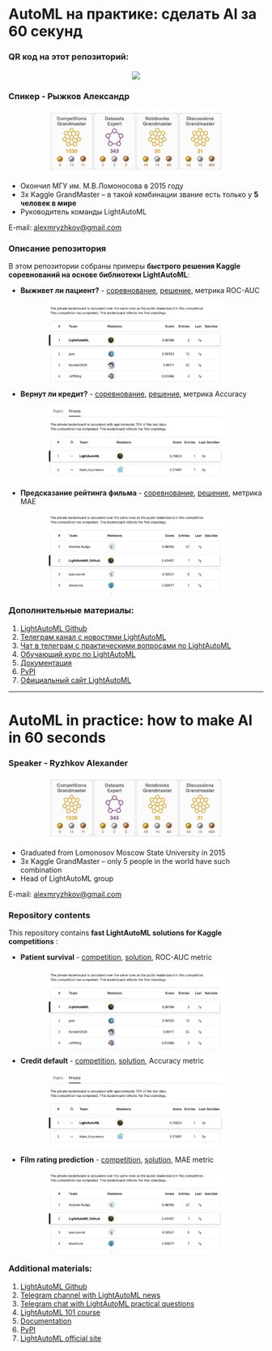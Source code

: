 # AutoML на практике: сделать AI за 60 секунд

### QR код на этот репозиторий:
<p align="center">
   <img align="center" src="http://qrcoder.ru/code/?https%3A%2F%2Fgithub.com%2Fsb-ai-lab%2Fautoml-in-practice&10&0" width="30%" />
</p>

### Спикер - Рыжков Александр
<p align="center">
   <img align="center" src="./images/current_status.png" width="70%" />
</p>

- Окончил МГУ им. М.В.Ломоносова в 2015 году
- 3х Kaggle GrandMaster – в такой комбинации звание есть только у **5 человек в мире** 
- Руководитель команды LightAutoML

E-mail: alexmryzhkov@gmail.com

### Описание репозитория

В этом репозитории собраны примеры **быстрого решения Kaggle соревнований на основе библиотеки LightAutoML**:

- **Выживет ли пациент?** - [соревнование](https://www.kaggle.com/competitions/patient-survival-prediction), [решение](./code/lightautoml-patient-survival.ipynb), метрика ROC-AUC
<p align="center">
   <img align="center" src="./images/patient_survival_prediction_lb.png" width="70%" />
</p>

- **Вернут ли кредит?** - [соревнование](https://www.kaggle.com/competitions/ds-masters-math-retake/overview), [решение](./code/lightautoml-dsmasters.ipynb), метрика Accuracy
<p align="center">
   <img align="center" src="./images/ds_masters_lb.png" width="70%" />
</p>

- **Предсказание рейтинга фильма** - [соревнование](https://www.kaggle.com/competitions/tadmo-faru-pm/overview), [решение](./code/lightautoml-baseline-film-ratings.ipynb), метрика MAE
<p align="center">
   <img align="center" src="./images/film_rating_prediction_lb.png" width="70%" />
</p>

### Дополнительные материалы:
1) [LightAutoML Github](https://github.com/sb-ai-lab/LightAutoML)
2) [Телеграм канал с новостями LightAutoML](https://t.me/lightautoml)
3) [Чат в телеграм с практическими вопросами по LightAutoML](https://t.me/joinchat/sp8P7sdAqaU0YmRi)
4) [Обучающий курс по LightAutoML](https://developers.sber.ru/help/lightautoml)
5) [Документация](https://lightautoml.readthedocs.io/en/latest/)
6) [PyPI](https://pypi.org/project/lightautoml)
7) [Официальный сайт LightAutoML](https://developers.sber.ru/portal/products/lightautoml)

------------
# AutoML in practice: how to make AI in 60 seconds

### Speaker - Ryzhkov Alexander
<p align="center">
   <img align="center" src="./images/current_status.png" width="70%" />
</p>

- Graduated from Lomonosov Moscow State University in 2015
- 3х Kaggle GrandMaster – only 5 people in the world have such combination
- Head of LightAutoML group

E-mail: alexmryzhkov@gmail.com

### Repository contents

This repository contains **fast LightAutoML solutions for Kaggle competitions** :

- **Patient survival** - [competition](https://www.kaggle.com/competitions/patient-survival-prediction), [solution](./code/lightautoml-patient-survival.ipynb), ROC-AUC metric
<p align="center">
   <img align="center" src="./images/patient_survival_prediction_lb.png" width="70%" />
</p>

- **Credit default** - [competition](https://www.kaggle.com/competitions/ds-masters-math-retake/overview), [solution](./code/lightautoml-dsmasters.ipynb), Accuracy metric
<p align="center">
   <img align="center" src="./images/ds_masters_lb.png" width="70%" />
</p>

- **Film rating prediction** - [competition](https://www.kaggle.com/competitions/tadmo-faru-pm/overview), [solution](./code/lightautoml-baseline-film-ratings.ipynb), MAE metric
<p align="center">
   <img align="center" src="./images/film_rating_prediction_lb.png" width="70%" />
</p>

### Additional materials:
1) [LightAutoML Github](https://github.com/sb-ai-lab/LightAutoML)
2) [Telegram channel with LightAutoML news](https://t.me/lightautoml)
3) [Telegram chat with LightAutoML practical questions](https://t.me/joinchat/sp8P7sdAqaU0YmRi)
4) [LightAutoML 101 course](https://developers.sber.ru/help/lightautoml)
5) [Documentation](https://lightautoml.readthedocs.io/en/latest/)
6) [PyPI](https://pypi.org/project/lightautoml)
7) [LightAutoML official site](https://developers.sber.ru/portal/products/lightautoml)